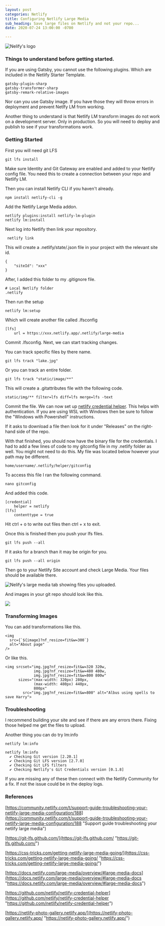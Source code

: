 ```yaml
---
layout: post
categories: Netlify
title: Configuring Netlify Large Media
sub_heading: Save large files on Netlify and not your repo...
date: 2020-07-24 13:00:00 -0700

---
```

![Nelify's logo](/uploads/nelify.jpg "Netlify")

### Things to understand before getting started. 

If you are using Gatsby, you cannot use the following plugins. Which are included in the Netlify Starter Template. 

    gatsby-plugin-sharp
    gatsby-transformer-sharp
    gatsby-remark-relative-images

Nor can you use Gatsby image. If you have those they will throw errors in deployment and prevent Netlfy LM from working. 

Another thing to understand is that Netlify LM transform images do not work on a development server. Only in production. So you will need to deploy and publish to see if your transformations work. 

### Getting Started

First you will need git LFS

    git lfs install

Make sure Identity and Git Gateway are enabled and added to your Netlify config file. You need this to create a connection between your repo and Netlify LM. 

Then you can install Netlify CLI if you haven't already.

    npm install netlify-cli -g

Add the Netlify Large Media addon. 

    netlify plugins:install netlify-lm-plugin
    netlify lm:install

Next log into Netlify then link your repository.

     netlify link

This will create a .netlify/state/.json file in your project with the relevant site id.

    {
    	"siteId": "xxx"
    }

After, I added this folder to my .gitignore file.

    # Local Netlify folder
    .netlify

Then run the setup

    netlify lm:setup

Which will create another file called .lfsconfig

    [lfs]
    	url = https://xxx.netlify.app/.netlify/large-media

Commit .lfsconfig. Next, we can start tracking changes.

You can track specific files by there name.

    git lfs track "lake.jpg"

Or you can track an entire folder.

    git lfs track "static/image/**"

This will create a .gitattributes file with the following code.

    static/img/** filter=lfs diff=lfs merge=lfs -text

Commit the file. We can now set up [netlify credential helper](https://github.com/netlify/netlify-credential-helper "netlify credential helper"). This helps with authentication. If you are using WSL with Windows then be sure to follow the "Windows with Powershell" instructions.

If it asks to download a file then look for it under "Releases" on the right-hand side of the repo. 

With that finished, you should now have the binary file for the credentials. I had to add a few lines of code to my gitconfig file in my .netlify folder as well. You might not need to do this. My file was located below however your path may be different. 

    home/username/.netlify/helper/gitconfig

To access this file I ran the following command. 

    nano gitconfig

And added this code.

    [credential]
    	helper = netlify
    [lfs]
    	contenttype = true

Hit ctrl + o to write out files then ctrl + x to exit. 

Once this is finished then you push your lfs files.

    git lfs push --all

If it asks for a branch than it may be origin for you. 

    git lfs push --all origin

Then go to your Netlify Site account and check Large Media. Your files should be available there. 

![Nelify's large media tab showing files you uploaded.](/uploads/lage-media-page.jpg "Large Media Page")

And images in your git repo should look like this.

![](/uploads/git-lfs-image.jpg)

### Transforming Images

You can add transformations like this.

    <img
      src={`${image}?nf_resize=fit&w=300`}
      alt="About page"
    />

Or like this.

    <img srcset="img.jpg?nf_resize=fit&w=320 320w,
                 img.jpg?nf_resize=fit&w=480 480w,
                 img.jpg?nf_resize=fit&w=800 800w"
          sizes="(max-width: 320px) 280px,
                 (max-width: 480px) 440px,
                 800px"
            src="img.jpg?nf_resize=fit&w=800" alt="Albus using spells to save Harry">

### Troubleshooting

I recommend building your site and see if there are any errors there. Fixing those helped me get the files to upload.

Another thing you can do try lm:info

    netlify lm:info

    netlify lm:info
      ✔ Checking Git version [2.20.1]
      ✔ Checking Git LFS version [2.7.0]
      ✔ Checking Git LFS filters
      ✔ Checking Netlify's Git Credentials version [0.1.8]

If you are missing any of these then connect with the Netlify Community for a fix. If not the issue could be in the deploy logs.

### References

[https://community.netlify.com/t/support-guide-troubleshooting-your-netlify-large-media-configuration/188](https://community.netlify.com/t/support-guide-troubleshooting-your-netlify-large-media-configuration/188 "Support guide troubleshooting your netlify large media")

[https://git-lfs.github.com/](https://git-lfs.github.com/ "https://git-lfs.github.com/")

[https://css-tricks.com/getting-netlify-large-media-going/](https://css-tricks.com/getting-netlify-large-media-going/ "https://css-tricks.com/getting-netlify-large-media-going/")

[https://docs.netlify.com/large-media/overview/#large-media-docs](https://docs.netlify.com/large-media/overview/#large-media-docs "https://docs.netlify.com/large-media/overview/#large-media-docs")

[https://github.com/netlify/netlify-credential-helper](https://github.com/netlify/netlify-credential-helper "https://github.com/netlify/netlify-credential-helper")

[https://netlify-photo-gallery.netlify.app/](https://netlify-photo-gallery.netlify.app/ "https://netlify-photo-gallery.netlify.app/")